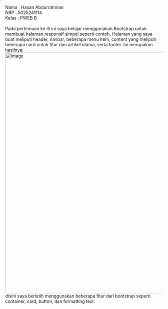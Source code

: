Nama  : Hasan Abdurrahman\
NRP   : 5025241114\
Kelas : PWEB B\
\
Pada pertemuan ke-6 ini saya belajar menggunakan Bootstrap untuk membuat halaman responsif simpel seperti contoh. Halaman yang saya buat meliputi header, navbar, beberapa menu item, content yang meliputi beberapa card untuk fitur dan artikel utama, serta footer. Ini merupakan hasilnya:\
<img width="1366" height="768" alt="image" src="https://github.com/user-attachments/assets/a2248849-e1f6-4418-83b8-0c6bf9e266b8" />\
disini saya berlatih menggunakan beberapa fitur dari bootstrap seperti container, card, button, dan formatting text.
